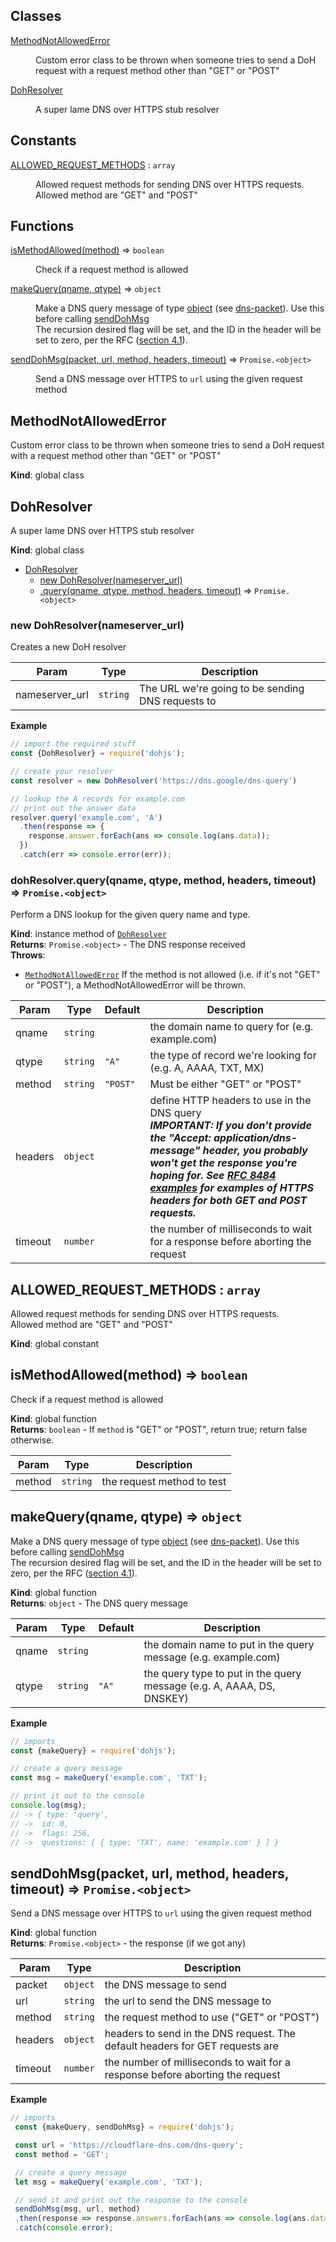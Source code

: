 ## Classes

<dl>
<dt><a href="#MethodNotAllowedError">MethodNotAllowedError</a></dt>
<dd><p>Custom error class to be thrown when someone tries to send a DoH request
with a request method other than &quot;GET&quot; or &quot;POST&quot;</p>
</dd>
<dt><a href="#DohResolver">DohResolver</a></dt>
<dd><p>A super lame DNS over HTTPS stub resolver</p>
</dd>
</dl>

## Constants

<dl>
<dt><a href="#ALLOWED_REQUEST_METHODS">ALLOWED_REQUEST_METHODS</a> : <code>array</code></dt>
<dd><p>Allowed request methods for sending DNS over HTTPS requests.
<br>
Allowed method are &quot;GET&quot; and &quot;POST&quot;</p>
</dd>
</dl>

## Functions

<dl>
<dt><a href="#isMethodAllowed">isMethodAllowed(method)</a> ⇒ <code>boolean</code></dt>
<dd><p>Check if a request method is allowed</p>
</dd>
<dt><a href="#makeQuery">makeQuery(qname, qtype)</a> ⇒ <code>object</code></dt>
<dd><p>Make a DNS query message of type <a href="object">object</a> (see <a href="https://github.com/mafintosh/dns-packet">dns-packet</a>). Use this before calling <a href="#sendDohMsg">sendDohMsg</a>
<br>
The recursion desired flag will be set, and the ID in the header will be set to zero, per the RFC (<a href="https://tools.ietf.org/html/rfc8484#section-4.1">section 4.1</a>).</p>
</dd>
<dt><a href="#sendDohMsg">sendDohMsg(packet, url, method, headers, timeout)</a> ⇒ <code>Promise.&lt;object&gt;</code></dt>
<dd><p>Send a DNS message over HTTPS to <code>url</code> using the given request method</p>
</dd>
</dl>

<a name="MethodNotAllowedError"></a>

## MethodNotAllowedError
Custom error class to be thrown when someone tries to send a DoH request
with a request method other than "GET" or "POST"

**Kind**: global class  
<a name="DohResolver"></a>

## DohResolver
A super lame DNS over HTTPS stub resolver

**Kind**: global class  

* [DohResolver](#DohResolver)
    * [new DohResolver(nameserver_url)](#new_DohResolver_new)
    * [.query(qname, qtype, method, headers, timeout)](#DohResolver+query) ⇒ <code>Promise.&lt;object&gt;</code>

<a name="new_DohResolver_new"></a>

### new DohResolver(nameserver_url)
Creates a new DoH resolver


| Param | Type | Description |
| --- | --- | --- |
| nameserver_url | <code>string</code> | The URL we're going to be sending DNS requests to |

**Example**  
```js
// import the required stuff
const {DohResolver} = require('dohjs');

// create your resolver
const resolver = new DohResolver('https://dns.google/dns-query')

// lookup the A records for example.com
// print out the answer data
resolver.query('example.com', 'A')
  .then(response => {
    response.answer.forEach(ans => console.log(ans.data));
  })
  .catch(err => console.error(err));
```
<a name="DohResolver+query"></a>

### dohResolver.query(qname, qtype, method, headers, timeout) ⇒ <code>Promise.&lt;object&gt;</code>
Perform a DNS lookup for the given query name and type.

**Kind**: instance method of [<code>DohResolver</code>](#DohResolver)  
**Returns**: <code>Promise.&lt;object&gt;</code> - The DNS response received  
**Throws**:

- [<code>MethodNotAllowedError</code>](#MethodNotAllowedError) If the method is not allowed (i.e. if it's not "GET" or "POST"), a MethodNotAllowedError will be thrown.


| Param | Type | Default | Description |
| --- | --- | --- | --- |
| qname | <code>string</code> |  | the domain name to query for (e.g. example.com) |
| qtype | <code>string</code> | <code>&quot;A&quot;</code> | the type of record we're looking for (e.g. A, AAAA, TXT, MX) |
| method | <code>string</code> | <code>&quot;POST&quot;</code> | Must be either "GET" or "POST" |
| headers | <code>object</code> | <code></code> | define HTTP headers to use in the DNS query <br> <b><i>IMPORTANT: If you don't provide the "Accept: application/dns-message" header, you probably won't get the response you're hoping for. See [RFC 8484 examples](https://tools.ietf.org/html/rfc8484#section-4.1.1) for examples of HTTPS headers for both GET and POST requests.</i></b> |
| timeout | <code>number</code> |  | the number of milliseconds to wait for a response before aborting the request |

<a name="ALLOWED_REQUEST_METHODS"></a>

## ALLOWED\_REQUEST\_METHODS : <code>array</code>
Allowed request methods for sending DNS over HTTPS requests.
<br>
Allowed method are "GET" and "POST"

**Kind**: global constant  
<a name="isMethodAllowed"></a>

## isMethodAllowed(method) ⇒ <code>boolean</code>
Check if a request method is allowed

**Kind**: global function  
**Returns**: <code>boolean</code> - If `method` is "GET" or "POST", return true; return false otherwise.  

| Param | Type | Description |
| --- | --- | --- |
| method | <code>string</code> | the request method to test |

<a name="makeQuery"></a>

## makeQuery(qname, qtype) ⇒ <code>object</code>
Make a DNS query message of type [object](object) (see [dns-packet](https://github.com/mafintosh/dns-packet)). Use this before calling [sendDohMsg](#sendDohMsg)
<br>
The recursion desired flag will be set, and the ID in the header will be set to zero, per the RFC ([section 4.1](https://tools.ietf.org/html/rfc8484#section-4.1)).

**Kind**: global function  
**Returns**: <code>object</code> - The DNS query message  

| Param | Type | Default | Description |
| --- | --- | --- | --- |
| qname | <code>string</code> |  | the domain name to put in the query message (e.g. example.com) |
| qtype | <code>string</code> | <code>&quot;A&quot;</code> | the query type to put in the query message (e.g. A, AAAA, DS, DNSKEY) |

**Example**  
```js
// imports
const {makeQuery} = require('dohjs');

// create a query message
const msg = makeQuery('example.com', 'TXT');

// print it out to the console
console.log(msg);
// -> { type: 'query',
// ->  id: 0,
// ->  flags: 256,
// ->  questions: [ { type: 'TXT', name: 'example.com' } ] }
```
<a name="sendDohMsg"></a>

## sendDohMsg(packet, url, method, headers, timeout) ⇒ <code>Promise.&lt;object&gt;</code>
Send a DNS message over HTTPS to `url` using the given request method

**Kind**: global function  
**Returns**: <code>Promise.&lt;object&gt;</code> - the response (if we got any)  

| Param | Type | Description |
| --- | --- | --- |
| packet | <code>object</code> | the DNS message to send |
| url | <code>string</code> | the url to send the DNS message to |
| method | <code>string</code> | the request method to use ("GET" or "POST") |
| headers | <code>object</code> | headers to send in the DNS request. The default headers for GET requests are |
| timeout | <code>number</code> | the number of milliseconds to wait for a response before aborting the request |

**Example**  
```js
// imports
 const {makeQuery, sendDohMsg} = require('dohjs');

 const url = 'https://cloudflare-dns.com/dns-query';
 const method = 'GET';

 // create a query message
 let msg = makeQuery('example.com', 'TXT');

 // send it and print out the response to the console
 sendDohMsg(msg, url, method)
 .then(response => response.answers.forEach(ans => console.log(ans.data.toString())))
 .catch(console.error);
```
